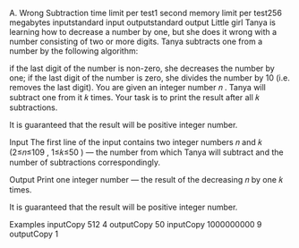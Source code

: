 A. Wrong Subtraction
time limit per test1 second
memory limit per test256 megabytes
inputstandard input
outputstandard output
Little girl Tanya is learning how to decrease a number by one, but she does it wrong with a number consisting of two or more digits. Tanya subtracts one from a number by the following algorithm:

if the last digit of the number is non-zero, she decreases the number by one;
if the last digit of the number is zero, she divides the number by 10 (i.e. removes the last digit).
You are given an integer number 𝑛
. Tanya will subtract one from it 𝑘
 times. Your task is to print the result after all 𝑘
 subtractions.

It is guaranteed that the result will be positive integer number.

Input
The first line of the input contains two integer numbers 𝑛
 and 𝑘
 (2≤𝑛≤109
, 1≤𝑘≤50
) — the number from which Tanya will subtract and the number of subtractions correspondingly.

Output
Print one integer number — the result of the decreasing 𝑛
 by one 𝑘
 times.

It is guaranteed that the result will be positive integer number.

Examples
inputCopy
512 4
outputCopy
50
inputCopy
1000000000 9
outputCopy
1
